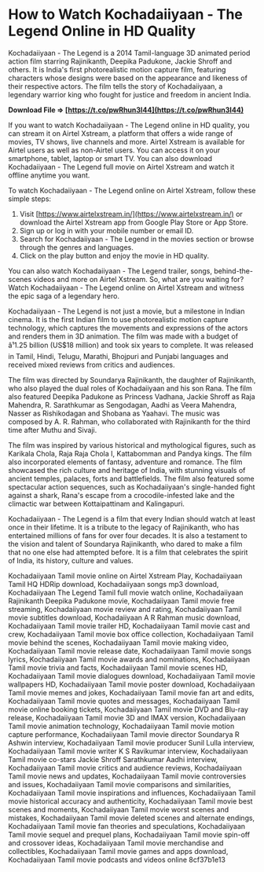 # How to Watch Kochadaiiyaan - The Legend Online in HD Quality
 
Kochadaiiyaan - The Legend is a 2014 Tamil-language 3D animated period action film starring Rajinikanth, Deepika Padukone, Jackie Shroff and others. It is India's first photorealistic motion capture film, featuring characters whose designs were based on the appearance and likeness of their respective actors. The film tells the story of Kochadaiiyaan, a legendary warrior king who fought for justice and freedom in ancient India.
 
**Download File ⇒ [https://t.co/pwRhun3I44](https://t.co/pwRhun3I44)**


 
If you want to watch Kochadaiiyaan - The Legend online in HD quality, you can stream it on Airtel Xstream, a platform that offers a wide range of movies, TV shows, live channels and more. Airtel Xstream is available for Airtel users as well as non-Airtel users. You can access it on your smartphone, tablet, laptop or smart TV. You can also download Kochadaiiyaan - The Legend full movie on Airtel Xstream and watch it offline anytime you want.
 
To watch Kochadaiiyaan - The Legend online on Airtel Xstream, follow these simple steps:
 
1. Visit [https://www.airtelxstream.in/](https://www.airtelxstream.in/) or download the Airtel Xstream app from Google Play Store or App Store.
2. Sign up or log in with your mobile number or email ID.
3. Search for Kochadaiiyaan - The Legend in the movies section or browse through the genres and languages.
4. Click on the play button and enjoy the movie in HD quality.

You can also watch Kochadaiiyaan - The Legend trailer, songs, behind-the-scenes videos and more on Airtel Xstream. So, what are you waiting for? Watch Kochadaiiyaan - The Legend online on Airtel Xstream and witness the epic saga of a legendary hero.

Kochadaiiyaan - The Legend is not just a movie, but a milestone in Indian cinema. It is the first Indian film to use photorealistic motion capture technology, which captures the movements and expressions of the actors and renders them in 3D animation. The film was made with a budget of â¹1.25 billion (US$18 million) and took six years to complete. It was released in Tamil, Hindi, Telugu, Marathi, Bhojpuri and Punjabi languages and received mixed reviews from critics and audiences.
 
The film was directed by Soundarya Rajinikanth, the daughter of Rajinikanth, who also played the dual roles of Kochadaiiyaan and his son Rana. The film also featured Deepika Padukone as Princess Vadhana, Jackie Shroff as Raja Mahendra, R. Sarathkumar as Sengodagan, Aadhi as Veera Mahendra, Nasser as Rishikodagan and Shobana as Yaahavi. The music was composed by A. R. Rahman, who collaborated with Rajinikanth for the third time after Muthu and Sivaji.
 
The film was inspired by various historical and mythological figures, such as Karikala Chola, Raja Raja Chola I, Kattabomman and Pandya kings. The film also incorporated elements of fantasy, adventure and romance. The film showcased the rich culture and heritage of India, with stunning visuals of ancient temples, palaces, forts and battlefields. The film also featured some spectacular action sequences, such as Kochadaiiyaan's single-handed fight against a shark, Rana's escape from a crocodile-infested lake and the climactic war between Kottaipattinam and Kalingapuri.
 
Kochadaiiyaan - The Legend is a film that every Indian should watch at least once in their lifetime. It is a tribute to the legacy of Rajinikanth, who has entertained millions of fans for over four decades. It is also a testament to the vision and talent of Soundarya Rajinikanth, who dared to make a film that no one else had attempted before. It is a film that celebrates the spirit of India, its history, culture and values.
 
Kochadaiiyaan Tamil movie online on Airtel Xstream Play,  Kochadaiiyaan Tamil HQ HDRip download,  Kochadaiiyaan songs mp3 download,  Kochadaiiyaan The Legend Tamil full movie watch online,  Kochadaiiyaan Rajinikanth Deepika Padukone movie,  Kochadaiiyaan Tamil movie free streaming,  Kochadaiiyaan movie review and rating,  Kochadaiiyaan Tamil movie subtitles download,  Kochadaiiyaan A R Rahman music download,  Kochadaiiyaan Tamil movie trailer HD,  Kochadaiiyaan Tamil movie cast and crew,  Kochadaiiyaan Tamil movie box office collection,  Kochadaiiyaan Tamil movie behind the scenes,  Kochadaiiyaan Tamil movie making video,  Kochadaiiyaan Tamil movie release date,  Kochadaiiyaan Tamil movie songs lyrics,  Kochadaiiyaan Tamil movie awards and nominations,  Kochadaiiyaan Tamil movie trivia and facts,  Kochadaiiyaan Tamil movie scenes HD,  Kochadaiiyaan Tamil movie dialogues download,  Kochadaiiyaan Tamil movie wallpapers HD,  Kochadaiiyaan Tamil movie poster download,  Kochadaiiyaan Tamil movie memes and jokes,  Kochadaiiyaan Tamil movie fan art and edits,  Kochadaiiyaan Tamil movie quotes and messages,  Kochadaiiyaan Tamil movie online booking tickets,  Kochadaiiyaan Tamil movie DVD and Blu-ray release,  Kochadaiiyaan Tamil movie 3D and IMAX version,  Kochadaiiyaan Tamil movie animation technology,  Kochadaiiyaan Tamil movie motion capture performance,  Kochadaiiyaan Tamil movie director Soundarya R Ashwin interview,  Kochadaiiyaan Tamil movie producer Sunil Lulla interview,  Kochadaiiyaan Tamil movie writer K S Ravikumar interview,  Kochadaiiyaan Tamil movie co-stars Jackie Shroff Sarathkumar Aadhi interview,  Kochadaiiyaan Tamil movie critics and audience reviews,  Kochadaiiyaan Tamil movie news and updates,  Kochadaiiyaan Tamil movie controversies and issues,  Kochadaiiyaan Tamil movie comparisons and similarities,  Kochadaiiyaan Tamil movie inspirations and influences,  Kochadaiiyaan Tamil movie historical accuracy and authenticity,  Kochadaiiyaan Tamil movie best scenes and moments,  Kochadaiiyaan Tamil movie worst scenes and mistakes,  Kochadaiiyaan Tamil movie deleted scenes and alternate endings,  Kochadaiiyaan Tamil movie fan theories and speculations,  Kochadaiiyaan Tamil movie sequel and prequel plans,  Kochadaiiyaan Tamil movie spin-off and crossover ideas,  Kochadaiiyaan Tamil movie merchandise and collectibles,  Kochadaiiyaan Tamil movie games and apps download,  Kochadaiiyaan Tamil movie podcasts and videos online
 8cf37b1e13
 
